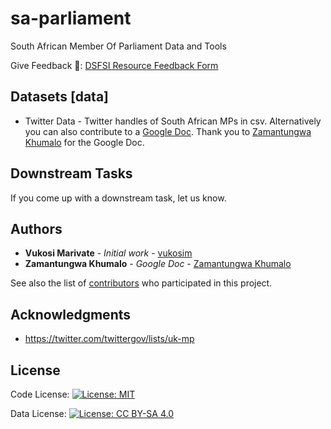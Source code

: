# sa-parliament
South African Member Of Parliament Data and Tools

Give Feedback 📑: [DSFSI Resource Feedback Form](https://docs.google.com/forms/d/e/1FAIpQLSf7S36dyAUPx2egmXbFpnTBuzoRulhL5Elu-N1eoMhaO7v10w/formResponse)

## Datasets [data]

* Twitter Data - Twitter handles of South African MPs in csv. Alternatively you can also contribute to a [Google Doc](https://docs.google.com/spreadsheets/d/1vprj34GTNSDv5GRbR9jFVst916orXNiZb9nNFeV7dHU/edit?usp=sharing). Thank you to [Zamantungwa Khumalo](https://twitter.com/Zamantungwa_K) for the Google Doc.

## Downstream Tasks

If you come up with a downstream task, let us know. 

## Authors

* **Vukosi Marivate** - *Initial work* - [vukosim](https://github.com/vukosim)
* **Zamantungwa Khumalo** - *Google Doc* - [Zamantungwa Khumalo](https://twitter.com/Zamantungwa_K)

See also the list of [contributors](https://github.com/dsfsi/sa-parliament/contributors) who participated in this project.

## Acknowledgments

* https://twitter.com/twittergov/lists/uk-mp

## License
Code License: [![License:
MIT](https://img.shields.io/badge/License-MIT-blue.svg)](https://opensource.org/licenses/MIT)

Data License: [![License: CC BY-SA 4.0](https://img.shields.io/badge/License-CC%20BY--SA%204.0-lightgrey.svg)](https://creativecommons.org/licenses/by-sa/4.0/)

